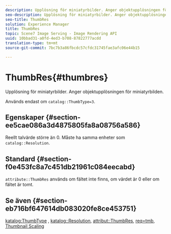 ```yaml
---
description: Upplösning för miniatyrbilder. Anger objektupplösningen för miniatyrbilden.
seo-description: Upplösning för miniatyrbilder. Anger objektupplösningen för miniatyrbilden.
seo-title: ThumbRes
solution: Experience Manager
title: ThumbRes
topic: Scene7 Image Serving - Image Rendering API
uuid: 10bbad31-a0fd-4ed3-b708-87822777acdd
translation-type: tm+mt
source-git-commit: 7bc7b3a86fbcdc57cfdc31745fae3afc06e44b15

---
```



# ThumbRes{#thumbres}

Upplösning för miniatyrbilder. Anger objektupplösningen för miniatyrbilden.

Används endast om `catalog::ThumbType=3`.

## Egenskaper {#section-ee5cae086a3d4875805fa8a08756a586}

Reellt talvärde större än 0. Måste ha samma enheter som `catalog::Resolution`.

## Standard {#section-f0e453fc8a7c451db21961c084eecabd}

`attribute::ThumbRes` används om fältet inte finns, om värdet är 0 eller om fältet är tomt.

## Se även {#section-eb716bf647614db083020fe8ce453751}

[katalog:ThumbType](../../../../../../is-api/image-catalog/image-serving-api-ref/c-image-catalog-reference/c-image-svg-data-reference/c-image-data-reference/r-thumbtype-cat.md#reference-41149ddffc8749cba2f8d9c8e2611e03) , [katalog::Resolution](../../../../../../is-api/image-catalog/image-serving-api-ref/c-image-catalog-reference/c-image-svg-data-reference/c-image-data-reference/r-resolution-cat.md#reference-de489f5f36b64bd0831749546f8728e1), [attribut::ThumbRes](../../../../../../is-api/image-catalog/image-serving-api-ref/c-image-catalog-reference/c-attributes-reference/r-thumbres.md#reference-ac36cbbd0c8c433ebf7f515e54846501), [req=tmb](../../../../../../is-api/http-ref/image-serving-api-ref/c-http-protocol-reference/c-command-reference/r-req/r-req.md#reference-907cdb4a97034db7ad94695f25552e76), [Thumbnail Scaling](../../../../../../is-api/http-ref/image-serving-api-ref/c-http-protocol-reference/c-notes-on-server-behavior/r-thumbnail-scaling.md#reference-0f71817f721d4913b34816758d69b07f)
